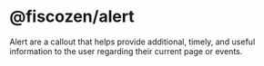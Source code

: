 # @fiscozen/alert

Alert are a callout that helps provide additional, timely, and useful information to the user regarding their current page or events.